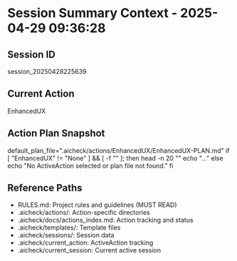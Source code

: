 # Session Summary Context - 2025-04-29 09:36:28

## Session ID
session_20250428225639

## Current Action
EnhancedUX

## Action Plan Snapshot

default_plan_file=".aicheck/actions/EnhancedUX/EnhancedUX-PLAN.md"
if [ "EnhancedUX" != "None" ] && [ -f "" ]; then
    head -n 20 ""
    echo "..."
else
    echo "No ActiveAction selected or plan file not found."
fi

## Reference Paths
- RULES.md: Project rules and guidelines (MUST READ)
- .aicheck/actions/: Action-specific directories
- .aicheck/docs/actions_index.md: Action tracking and status
- .aicheck/templates/: Template files
- .aicheck/sessions/: Session data
- .aicheck/current_action: ActiveAction tracking
- .aicheck/current_session: Current active session
